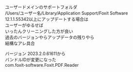 ユーザードメインのサポートフォルダ  
/Users/ユーザー名/Library/Application Support/Foxit Software   
12.1.1.55342以上にアップデートする場合は  
ユーザーがゆるせば  
いったんクリーニングした方が良い  
過去のバージョンやらアップデータの残りやら  
結構なアレ具合  

バージョン 2023.2.0.61611から  
バンドルIDが変更になった  
com.foxit-software.Foxit.PDF.Reader  
